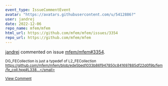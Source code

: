 ```yaml
---
event_type: IssueCommentEvent
avatar: "https://avatars.githubusercontent.com/u/5412886?"
user: jandrej
date: 2022-12-06
repo_name: mfem/mfem
html_url: https://github.com/mfem/mfem/issues/3354
repo_url: https://github.com/mfem/mfem
---
```


<a href='https://github.com/jandrej' target='_blank'>jandrej</a> commented on issue <a href='https://github.com/mfem/mfem/issues/3354' target='_blank'>mfem/mfem#3354</a>.

<small>DG_FECollection is just a typedef of L2_FECollection https://github.com/mfem/mfem/blob/ede5bed1033b86f947850c841697885df22d0f9b/fem/fe_coll.hpp#L338...</small>

<a href='https://github.com/mfem/mfem/issues/3354' target='_blank'>View Comment</a>